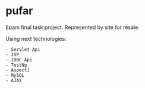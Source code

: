 # pufar
Epam final task project. Represented by site for resale. 

Using next technologies:

    - Servlet Api
    - JSP
    - JDBC Api
    - TestNg
    - AspectJ
    - MySQL
    - AJAX
        